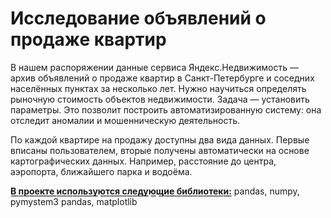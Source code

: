 # Исследование объявлений о продаже квартир
В нашем распоряжении данные сервиса Яндекс.Недвижимость — архив объявлений о продаже квартир в Санкт-Петербурге и соседних населённых пунктах за 
несколько лет. Нужно научиться определять рыночную стоимость объектов недвижимости. Задача — установить параметры. 
Это позволит построить автоматизированную систему: она отследит аномалии и мошенническую деятельность. 

По каждой квартире на продажу доступны два вида данных. 
Первые вписаны пользователем, вторые получены автоматически на основе картографических данных. Например, расстояние до центра, аэропорта,
ближайшего парка и водоёма. 

**В͟ ͟п͟р͟о͟е͟к͟т͟е͟ ͟и͟с͟п͟о͟л͟ь͟з͟у͟ю͟т͟с͟я͟ ͟с͟л͟е͟д͟у͟ю͟щ͟и͟е͟ ͟б͟и͟б͟л͟и͟о͟т͟е͟к͟и͟:͟** pandas, numpy, pymystem3 pandas, matplotlib
